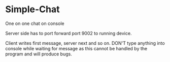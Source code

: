 # Simple-Chat
One on one chat on console

Server side has to port forward port 9002 to running device.

Client writes first message, server next and so on. DON'T type anything into console while waiting for message as this cannot be handled by the program and will produce bugs.
